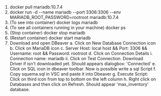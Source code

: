 1. docker pull mariadb:10.7.4
2. docker run -d --name mariadb --port 3306:3306 --env MARIADB_ROOT_PASSWORD=rootroot mariadb:10.7.4
3. (To see into container) docker logs mariadb
4. (To see all containers running in your machine) docker ps
5. (Stop container) docker stop mariadb
6. (Restart container) docker start mariadb
7. Download and open DBeaver
    a. Click on New Database Connection icon
    b. Click on MariaDB icon
    c. Server Host: local host && Port: 3306 && Username: root && Password: rootroot
    d. Click on Connection Details
        i. Connection name: mariadb
        ii. Click on Test Connection. Download Driver if isn't downloaded yet. Should appears dialogbox: 'Connected'
    e. Click on SQL icon in dbeaver toolbar. Now is possible write a sql Script
    f. Copy squema.sql in VSC and paste it into Dbeaver 
    g. Execute Script: Click on third icon from top to bottom on the left column
    h. Right click on Databases and then click on Refresh. Should appear 'max_inventory' database.


